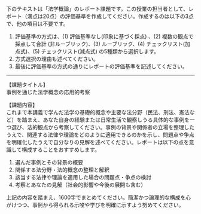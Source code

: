 下のテキストは「法学概論」のレポート課題です。この授業の担当者として、レポート（満点は20点）の評価基準を作成してください。作成するのは以下の3点で、他の項目は不要です。

1. 評価基準の方式は、(1) 評価基準なし(印象に基づく採点) 、(2) 複数の観点で採点して合計  (非ルーブリック)、(3) ルーブリック、(4) チェックリスト(加点式)、(5) チェックリスト(減点式) の5種類から選択します。
2. 方式選択の理由も述べてください。
3. 最後に評価基準の方式の通りにレポートの評価基準を記述してください。

---------------------------------------
【課題タイトル】  
事例を通じた法学概念の応用的考察

【課題内容】  
これまで本講義で学んだ法学の基礎的概念や主要な法分野（民法、刑法、憲法など）を踏まえ、あなた自身の経験または日常生活で観察しうる具体的な事例を一つ選び、法的観点から考察してください。事例の背景や関係者の立場を整理したうえで、関連する法律や理論をどのように適用できるのかを示し、問題点や争点を明確化したうえで自分なりの見解を述べてください。レポートは以下の点を意識して構成することをおすすめします。

1) 選んだ事例とその背景の概要  
2) 関係する法分野・法的概念の整理と解釈  
3) 該当する法律や理論を適用した場合の問題点・争点の検討  
4) 考察とあなたの見解（社会的影響や今後の展開も含む）  

上記の内容を踏まえ、1600字でまとめてください。簡潔かつ論理的な構成を心がけつつ、事例から得られる示唆や学びを明確に示すよう努めてください。